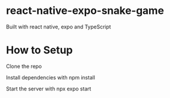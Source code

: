 # react-native-expo-snake-game
  Built with react native, expo and TypeScript

# How to Setup
Clone the repo

Install dependencies with npm install

Start the server with npx expo start
